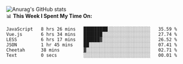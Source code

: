 
![Anurag's GitHub stats](https://github-readme-stats.vercel.app/api?username=supergczh&show_icons=true&theme=radical)
<br />
📊 **This Week I Spent My Time On:**

<!--START_SECTION:waka-->

```text
JavaScript   8 hrs 26 mins   █████████░░░░░░░░░░░░░░░░   35.59 %
Vue.js       6 hrs 34 mins   ███████░░░░░░░░░░░░░░░░░░   27.74 %
LESS         6 hrs 17 mins   ██████▓░░░░░░░░░░░░░░░░░░   26.52 %
JSON         1 hr 45 mins    ██░░░░░░░░░░░░░░░░░░░░░░░   07.41 %
Cheetah      38 mins         ▓░░░░░░░░░░░░░░░░░░░░░░░░   02.71 %
Text         0 secs          ░░░░░░░░░░░░░░░░░░░░░░░░░   00.01 %
```

<!--END_SECTION:waka-->
